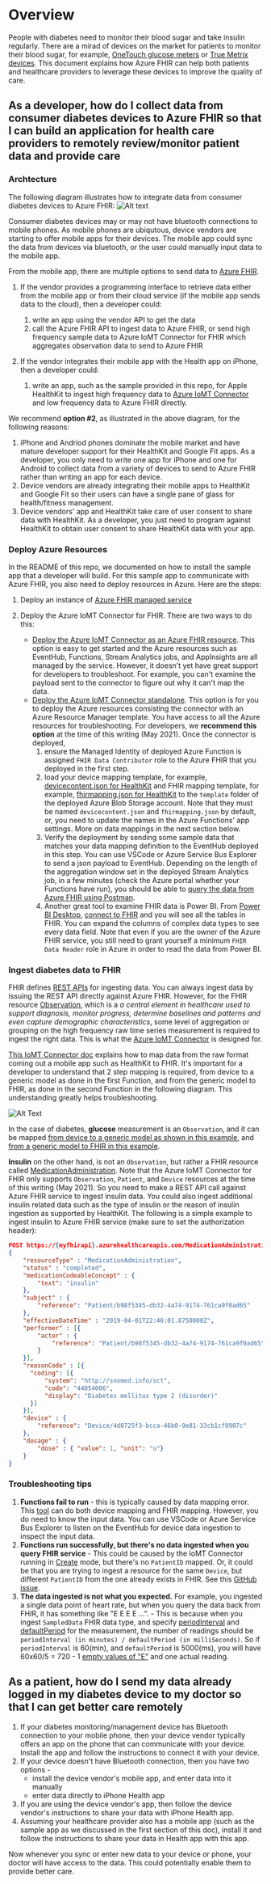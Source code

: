# Overview

People with diabetes need to monitor their blood sugar and take insulin regularly. There are a mirad of devices on the market for patients to monitor their blood sugar, for example, [OneTouch glucose meters](https://www.onetouch.com/products) or [True Metrix devices](https://www.trividiahealth.com/products/blood-glucose-meters-test-strips/true-metrix-air/). This document explains how Azure FHIR can help both patients and healthcare providers to leverage these devices to improve the quality of care.

## As a developer, how do I collect data from consumer diabetes devices to Azure FHIR so that I can build an application for health care providers to remotely review/monitor patient data and provide care

### Archtecture

The following diagram illustrates how to integrate data from consumer diabetes devices to Azure FHIR:
![Alt text](Media/DiabetesDeviceToFHIR.png?raw=true "device_to_fhir")

Consumer diabetes devices may or may not have bluetooth connections to mobile phones. As mobile phones are ubiqutous, device vendors are starting to offer mobile apps for their devices. The mobile app could sync the data from devices via bluetooth, or the user could manually input data to the mobile app.

From the mobile app, there are multiple options to send data to [Azure FHIR](https://docs.microsoft.com/en-us/azure/healthcare-apis/fhir/overview).

1. If the vendor provides a programming interface to retrieve data either from the mobile app or from their cloud service (if the mobile app sends data to the cloud), then a developer could:

   1. write an app using the vendor API to get the data
   1. call the Azure FHIR API to ingest data to Azure FHIR, or send high frequency sample data to Azure IoMT Connector for FHIR which aggregates observation data to send to Azure FHIR

1. If the vendor integrates their mobile app with the Health app on iPhone, then a developer could:

   1. write an app, such as the sample provided in this repo, for Apple HealthKit to ingest high frequency data to [Azure IoMT Connector](https://github.com/microsoft/iomt-fhir/) and low frequency data to Azure FHIR directly.

We recommend **option #2**, as illustrated in the above diagram, for the following reasons:

1. iPhone and Andriod phones dominate the mobile market and have mature developer support for their HealthKit and Google Fit apps. As a developer, you only need to write one app for iPhone and one for Android to collect data from a variety of devices to send to Azure FHIR rather than writing an app for each device.
1. Device vendors are already integrating their mobile apps to HealthKit and Google Fit so their users can have a single pane of glass for health/fitness management.
1. Device vendors' app and HealthKit take care of user consent to share data with HealthKit. As a developer, you just need to program against HealthKit to obtain user consent to share HealthKit data with your app.

### Deploy Azure Resources

In the README of this repo, we documented on how to install the sample app that a developer will build. For this sample app to communicate with Azure FHIR, you also need to deploy resources in Azure. Here are the steps:

1. Deploy an instance of [Azure FHIR managed service](https://docs.microsoft.com/en-us/azure/healthcare-apis/fhir/fhir-paas-portal-quickstart)
1. Deploy the Azure IoMT Connector for FHIR. There are two ways to do this:

   - [Deploy the Azure IoMT Connector as an Azure FHIR resource](https://docs.microsoft.com/en-us/azure/healthcare-apis/fhir/iot-fhir-portal-quickstart). This option is easy to get started and the Azure resources such as EventHub, Functions, Stream Analytics jobs, and AppInsights are all managed by the service. However, it doesn't yet have great support for developers to troubleshoot. For example, you can't examine the payload sent to the connector to figure out why it can't map the data.
   - [Deploy the Azure IoMT Connector standalone](https://github.com/microsoft/iomt-fhir/blob/master/docs/ARMInstallationManagedIdentity.md). This option is for you to deploy the Azure resources consisting the connector with an Azure Resource Manager template. You have access to all the Azure resources for troubleshooting. For developers, we **recommend this option** at the time of this writing (May 2021). Once the connector is deployed,
     1. ensure the Managed Identity of deployed Azure Function is assigned `FHIR Data Contributor` role to the Azure FHIR that you deployed in the first step.
     1. load your device mapping template, for example, [devicecontent.json for HealthKit](Sample/Cloud/Configs/devicecontent.json) and FHIR mapping template, for example, [fhirmapping.json for HealthKit](Sample/Cloud/Configs/fhirmapping.json) to the `template` folder of the deployed Azure Blob Storage account. Note that they must be named `devicecontent.json` and `fhirmapping.json` by default, or, you need to update the names in the Azure Functions' app settings. More on data mappings in the next section below.
     1. Verify the deployment by sending some sample data that matches your data mapping definition to the EventHub deployed in this step. You can use VSCode or Azure Service Bus Explorer to send a json payload to EventHub. Depending on the length of the aggregation window set in the deployed Stream Analytics job, in a few minutes (check the Azure portal whether your Functions have run), you should be able to [query the data from Azure FHIR using Postman](https://docs.microsoft.com/en-us/azure/healthcare-apis/fhir/access-fhir-postman-tutorial).
     1. Another great tool to examine FHIR data is Power BI. From [Power BI Desktop](https://powerbi.microsoft.com/en-us/desktop/), [connect to FHIR](https://docs.microsoft.com/en-us/power-query/connectors/fhir/fhir) and you will see all the tables in FHIR. You can expand the columns of complex data types to see every data field. Note that even if you are the owner of the Azure FHIR service, you still need to grant yourself a minimum `FHIR Data Reader` role in Azure in order to read the data from Power BI.

### Ingest diabetes data to FHIR

FHIR defines [REST APIs](https://www.hl7.org/fhir/http.html#3.1.0) for ingesting data. You can always ingest data by issuing the REST API directly against Azure FHIR. However, for the FHIR resource [Observation](https://www.hl7.org/fhir/observation.html), which is a _a central element in healthcare used to support diagnosis, monitor progress, determine baselines and patterns and even capture demographic characteristics_, some level of aggregation or grouping on the high frequency raw time series measurement is required to ingest the right data. This is what the [Azure IoMT Connector](https://github.com/microsoft/iomt-fhir) is designed for.

[This IoMT Connector doc](https://github.com/microsoft/iomt-fhir/blob/master/docs/Configuration.md) explains how to map data from the raw format coming out a mobile app such as HealthKit to FHIR. It's important for a developer to understand that 2 step mapping is required, from device to a generic model as done in the first Function, and from the generic model to FHIR, as done in the second Function in the following diagram. This understanding greatly helps troubleshooting.

![Alt Text](https://github.com/microsoft/iomt-fhir/blob/master/images/iomtfhirconnectorazurearchitecture.png?raw=true "IoMT Connector to FHIR")

In the case of diabetes, **glucose** measurement is an `Observation`, and it can be mapped [from device to a generic model as shown in this example](Sample/Cloud/Configs/devicecontent.json#L61), and [from a generic model to FHIR in this example](Sample/Cloud/Configs/fhirmapping.json#L61).

**Insulin** on the other hand, is not an `Observation`, but rather a FHIR resource called [MedicationAdministration](https://www.hl7.org/fhir/medicationadministration.html). Note that the Azure IoMT Connector for FHIR only supports `Observation`, `Patient`, and `Device` resources at the time of this writing (May 2021). So you need to make a REST API call against Azure FHIR service to ingest insulin data. You could also ingest additional insulin related data such as the type of insulin or the reason of insulin ingestion as supported by HealthKit. The following is a simple example to ingest insulin to Azure FHIR service (make sure to set the authorization header):

```json
POST https://{myfhirapi}.azurehealthcareapis.com/MedicationAdministration
{
    "resourceType" : "MedicationAdministration",
    "status" : "completed",
    "medicationCodeableConcept" : {
        "text": "insulin"
    },
    "subject" : {
        "reference": "Patient/b98f5345-db32-4a74-9174-761ca9f0ad65"
    },
    "effectiveDateTime" : "2019-04-01T22:46:01.8750000Z",
    "performer" : [{
        "actor" : {
            "reference": "Patient/b98f5345-db32-4a74-9174-761ca9f0ad65"
        }
    }],
    "reasonCode" : [{
      "coding": [{
          "system": "http://snomed.info/sct",
          "code": "44054006",
          "display": "Diabetes mellitus type 2 (disorder)"
      }]
    }],
    "device" : {
        "reference": "Device/4d0725f3-bcca-46b0-9e81-33cb1cf8907c"
    },
    "dosage" : {
        "dose" : { "value": 1, "unit": "u"}
    }
}
```

### Troubleshooting tips

1. **Functions fail to run** - this is typically caused by data mapping error. This [tool](https://github.com/microsoft/iomt-fhir/tree/master/tools/data-mapper) can do both device mapping and FHIR mapping. However, you do need to know the input data. You can use VSCode or Azure Service Bus Explorer to listen on the EventHub for device data ingestion to inspect the input data.
1. **Functions run successfully, but there's no data ingested when you query FHIR service** - This could be caused by the IoMT Connector running in [Create](https://github.com/microsoft/iomt-fhir/blob/master/docs/ARMInstallation.md#resource-identity-resolution-type) mode, but there's no `PatientID` mapped. Or, it could be that you are trying to ingest a resource for the same `Device`, but different `PatientID` from the one already exists in FHIR. See this [GitHub issue](https://github.com/microsoft/iomt-fhir/issues/105).
1. **The data ingested is not what you expected.** For example, you ingested a single data point of heart rate, but when you query the data back from FHIR, it has something like "E E E E ...". - This is because when you ingest `SampledData` FHIR data type, and specify [periodInterval](https://github.com/microsoft/iomt-fhir/blob/master/docs/Configuration.md#codevaluefhirtemplate) and [defaultPeriod](https://github.com/microsoft/iomt-fhir/blob/master/docs/Configuration.md#sampleddata) for the measurement, the number of readings should be `periodInterval (in minutes) / defaultPeriod (in milliSeconds)`. So if `periodInterval` is 60(min), and `defaultPeriod` is 5000(ms), you will have 60x60/5 = 720 - 1 [empty values of "E"](https://github.com/microsoft/iomt-fhir/blob/master/docs/Configuration.md#sampleddata) and one actual reading.

## As a patient, how do I send my data already logged in my diabetes device to my doctor so that I can get better care remotely

1. If your diabetes monitoring/management device has Bluetooth connection to your mobile phone, then your device vendor typically offers an app on the phone that can communicate with your device. Install the app and follow the instructions to connect it with your device.
1. If your device doesn't have Bluetooth connection, then you have two options -
   - install the device vendor's mobile app, and enter data into it manually
   - enter data directly to iPhone Health app
1. If you are using the device vendor's app, then follow the device vendor's instructions to share your data with iPhone Health app.
1. Assuming your healthcare provider also has a mobile app (such as the sample app as we discussed in the first section of this doc), install it and follow the instructions to share your data in Health app with this app.

Now whenever you sync or enter new data to your device or phone, your doctor will have access to the data. This could potentially enable them to provide better care.
